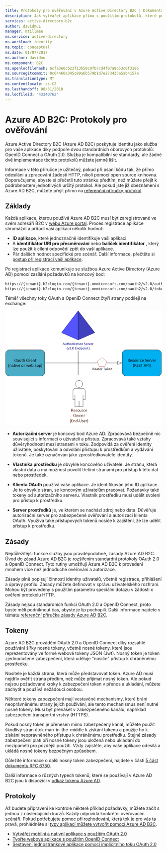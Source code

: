 ```yaml
---
title: Protokoly pro ověřování v Azure Active Directory B2C | Dokumentace Microsoftu
description: Jak vytvářet aplikace přímo s použitím protokolů, které podporuje Azure Active Directory B2C.
services: active-directory-b2c
author: davidmu1
manager: mtillman
ms.service: active-directory
ms.workload: identity
ms.topic: conceptual
ms.date: 01/07/2017
ms.author: davidmu
ms.component: B2C
ms.openlocfilehash: 6cfa3e0cb23f13b50c0fb7cd4f07a8d53c0f3186
ms.sourcegitcommit: 0c64460a345c89a6b579b1d7e273435a5ab4157a
ms.translationtype: MT
ms.contentlocale: cs-CZ
ms.lasthandoff: 08/31/2018
ms.locfileid: "43340762"
---
```

# <a name="azure-ad-b2c-authentication-protocols"></a>Azure AD B2C: Protokoly pro ověřování
Azure Active Directory B2C (Azure AD B2C) poskytuje identitu jako služba pro vaše aplikace díky podpoře dvou standardních oborových protokolů: OpenID Connect a OAuth 2.0. Služba je kompatibilní se standardy, ale žádné dvě implementace těchto protokolů můžete jemně lišit. 

Informace v této příručce je užitečný, pokud při psaní kódu tak, že přímo odesílání a zpracování žádostí HTTP, nikoli pomocí open source knihovna. Doporučujeme, abyste si přečetli tuto stránku předtím, než můžete přejít k podrobnostem jednotlivých určitý protokol. Ale pokud jste již obeznámeni s Azure AD B2C, můžete přejít přímo na [referenční příručky protokol](#protocols).

<!-- TODO: Need link to libraries above -->

## <a name="the-basics"></a>Základy
Každá aplikace, kterou používá Azure AD B2C musí být zaregistrované ve svém adresáři B2C v [webu Azure portal](https://portal.azure.com). Proces registrace aplikace shromáždí a přiřadí vaší aplikaci několik hodnot:

* **ID aplikace**, které jednoznačně identifikuje vaši aplikaci.
* A **identifikátor URI pro přesměrování** nebo **balíček identifikátor** , který lze použít k cílení odpovědí zpět do vaší aplikace.
* Pár dalších hodnot specifické pro scénář. Další informace, přečtěte si [postup při registraci vaší aplikace](active-directory-b2c-app-registration.md).

Po registraci aplikace komunikuje se službou Azure Active Directory (Azure AD) pomocí zasílání požadavků na koncový bod:

```
https://{tenant}.b2clogin.com/{tenant}.onmicrosoft.com/oauth2/v2.0/authorize
https://{tenant}.b2clogin.com/{tenant}.onmicrosoft.com/oauth2/v2.0/token
```

Téměř všechny toky OAuth a OpenID Connect čtyři strany podílejí na exchange:

![Role OAuth 2.0](./media/active-directory-b2c-reference-protocols/protocols_roles.png)

* **Autorizační server** je koncový bod Azure AD. Zpracovává bezpečně nic související s informací o uživateli a přístup. Zpracovává také vztahy důvěryhodnosti mezi stranami v toku. Zodpovídá za ověření identity uživatele, poskytování a odvolání přístupu k prostředkům a vydávání tokenů. Je také označován jako zprostředkovatele identity.

* **Vlastníka prostředku** je obvykle koncového uživatele. Je stranu, která vlastní data a má možnost povolit třetími stranami pro přístup k této dat nebo prostředek.

* **Klienta OAuth** používá vaše aplikace. Je identifikován jeho ID aplikace. Je to obvykle stran, se koncovým uživatelům pracovat. Požadavky také tokeny od autorizačního serveru. Vlastník prostředku musí udělit svolení pro přístup k prostředku.

* **Server prostředků** je, ve kterém se nachází zdroj nebo data. Důvěřuje autorizační server pro zabezpečené ověřování a autorizaci klienta OAuth. Využívá také přístupových tokenů nosiče k zajištění, že lze udělit přístup k prostředku.

## <a name="policies"></a>Zásady
Nejdůležitější funkce služby jsou pravděpodobně, zásady Azure AD B2C. Úvod do zásad Azure AD B2C je rozšířením standardní protokoly OAuth 2.0 a OpenID Connect. Tyto rutiny umožňují Azure AD B2C k provedení mnohem více než jednoduché ověřování a autorizace. 

Zásady plně popisují činnosti identity uživatelů, včetně registrace, přihlášení a úpravy profilu. Zásady můžete definovat v správu uživatelského rozhraní. Mohou být provedeny s použitím parametru speciální dotazu v žádosti o ověření protokolu HTTP. 

Zásady nejsou standardních funkcí OAuth 2.0 a OpenID Connect, proto byste měli podniknout čas, abyste je líp pochopili. Další informace najdete v tématu [referenční příručka zásady Azure AD B2C](active-directory-b2c-reference-policies.md).

## <a name="tokens"></a>Tokeny
Azure AD B2C provádění OAuth 2.0 a OpenID Connect díky rozsáhlé používání šířky nosné tokeny, včetně nosné tokeny, které jsou reprezentovány ve formě webové tokeny JSON (Jwt). Nosný token je token zjednodušené zabezpečení, která uděluje "nosiče" přístup k chráněnému prostředku.

Nositele je každá strana, která může představovat token. Azure AD musí nejdřív ověřit strana předtím, než může přijímat nosný token. Ale pokud nejsou požadované kroky k zabezpečení token v přenos a ukládání, můžete zachytit a používá nežádoucí osobou.

Některé tokeny zabezpečení mají vestavěné mechanismy, které brání neoprávněnému strany jejich používání, ale tento mechanismus není nutné nosné tokeny. Musí být přenášet v zabezpečeného kanálu, například zabezpečení transportní vrstvy (HTTPS). 

Pokud nosný token je přenesen mimo zabezpečený kanál, můžete použít škodlivý stran útok man-in-the-middle k získání tokenu a použije ho k získání neoprávněného přístupu k chráněnému prostředku. Stejné zásady zabezpečení platí při nosné tokeny jsou uložená nebo ukládání do mezipaměti pro pozdější použití. Vždy zajistěte, aby vaše aplikace odesílá a ukládá nosné tokeny bezpečným způsobem.

Důležité informace o další nosný token zabezpečení, najdete v části [5 část dokumentu RFC 6750](http://tools.ietf.org/html/rfc6750).

Další informace o různých typech tokenů, které se používají v Azure AD B2C jsou k dispozici v [odkaz tokenu Azure AD](active-directory-b2c-reference-tokens.md).

## <a name="protocols"></a>Protokoly
Až budete připraveni ke kontrole některé příklad požadavky, můžete začít s jednou z následujících kurzů. Každý odpovídá konkrétní ověřovacím scénáři. Pokud potřebujete pomoc při rozhodování, která tok je pro vás ta pravá, prohlédněte si [typy aplikací můžete vytvořit pomocí Azure AD B2C](active-directory-b2c-apps.md).

* [Vytvářet mobilní a nativní aplikace s použitím OAuth 2.0](active-directory-b2c-reference-oauth-code.md)
* [Tvořte webové aplikace s použitím OpenID Connect](active-directory-b2c-reference-oidc.md)
* [Sestavení jednostránkové aplikace pomocí implicitního toku OAuth 2.0](active-directory-b2c-reference-spa.md)

